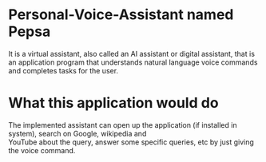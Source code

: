 # Personal-Voice-Assistant named Pepsa

 It is a virtual assistant, also called an AI assistant or digital assistant, that is an application program that understands natural language voice commands and completes tasks for the user.
 
 # What this application would do
 
 The implemented assistant can 
       open up the application (if installed in system),
       search on  Google, wikipedia  and  
        YouTube  about the query, 
       answer some specific queries, etc 
     by just giving the voice command. 
